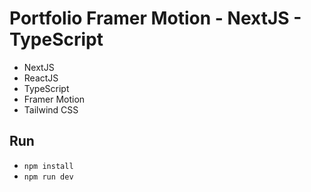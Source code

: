 # Portfolio Framer Motion - NextJS - TypeScript
- NextJS
- ReactJS
- TypeScript
- Framer Motion
- Tailwind CSS

## Run 
- `npm install`
- `npm run dev`